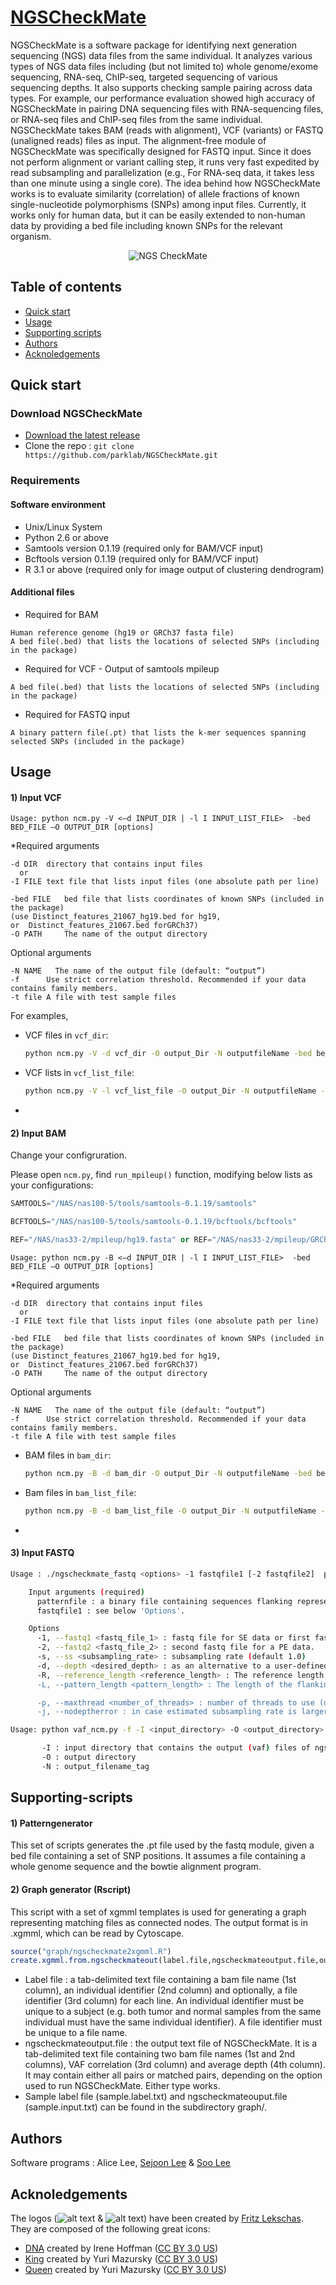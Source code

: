 # [NGSCheckMate](https://github.com/parklab/NGSCheckMate/)
NGSCheckMate is a software package for identifying next generation sequencing (NGS) data files from the same individual. It analyzes various types of NGS data files including (but not limited to) whole genome/exome sequencing, RNA-seq, ChIP-seq, targeted sequencing of various sequencing depths. It also supports checking sample pairing across data types. For example, our performance evaluation showed high accuracy of NGSCheckMate in pairing DNA sequencing files with RNA-sequencing files, or RNA-seq files and ChIP-seq files from the same individual. NGSCheckMate takes BAM (reads with alignment), VCF (variants) or FASTQ (unaligned reads) files as input. The alignment-free module of NGSCheckMate was specifically designed for FASTQ input. Since it does not perform alignment or variant calling step, it runs very fast expedited by read subsampling and parallelization (e.g., For RNA-seq data, it takes less than one minute using a single core). The idea behind how NGSCheckMate works is to evaluate similarity (correlation) of allele fractions of known single-nucleotide polymorphisms (SNPs) among input files. Currently, it works only for human data, but it can be easily extended to non-human data by providing a bed file including known SNPs for the relevant organism. 

<p align="center">
  <img src="https://parklab.github.io/NGSCheckMate/logo.svg"
       alt="NGS CheckMate" />
</p>

## Table of contents

* [Quick start](#Quick-start)
* [Usage](#Usage)
* [Supporting scripts](#Supporting-scripts)
* [Authors](#Authors)
* [Acknoledgements](#Acknoledgements)


## Quick start

### Download NGSCheckMate
* [Download the latest release](https://github.com/parklab/NGSCheckMate/)
* Clone the repo : `git clone https://github.com/parklab/NGSCheckMate.git`

### Requirements
#### Software environment
* Unix/Linux System
* Python 2.6 or above
* Samtools version 0.1.19 (required only for BAM/VCF input)
* Bcftools version 0.1.19 (required only for BAM/VCF input)
* R 3.1 or above (required only for image output of clustering dendrogram)

#### Additional files
* Required for BAM
```
Human reference genome (hg19 or GRCh37 fasta file)
A bed file(.bed) that lists the locations of selected SNPs (including in the package)
```
* Required for VCF - Output of samtools mpileup
```
A bed file(.bed) that lists the locations of selected SNPs (including in the package)
```
* Required for FASTQ input
```
A binary pattern file(.pt) that lists the k-mer sequences spanning selected SNPs (included in the package)
```

## Usage

#### 1) Input VCF
```
Usage: python ncm.py -V <–d INPUT_DIR | -l I INPUT_LIST_FILE>  -bed BED_FILE –O OUTPUT_DIR [options]
```

*Required arguments
```
-d DIR	directory that contains input files
  or
-I FILE	text file that lists input files (one absolute path per line) 

-bed FILE	bed file that lists coordinates of known SNPs (included in the package) 
(use Distinct_features_21067_hg19.bed for hg19, 
or  Distinct_features_21067.bed forGRCh37)
-O PATH		The name of the output directory
```
Optional arguments
```
-N NAME   The name of the output file (default: “output”)
-f 		Use strict correlation threshold. Recommended if your data contains family members.
-t file	A file with test sample files 
```

For examples,
- VCF files in `vcf_dir`:

   ```bash
   python ncm.py -V -d vcf_dir -O output_Dir -N outputfileName -bed bed_file
   ```

- VCF lists in `vcf_list_file`:

   ```bash
   python ncm.py -V -l vcf_list_file -O output_Dir -N outputfileName -bed bed_file
   ```

-

#### 2) Input BAM

Change your configruration.

Please open `ncm.py`, find `run_mpileup()` function, modifying below lists as your configurations:

```python
SAMTOOLS="/NAS/nas100-5/tools/samtools-0.1.19/samtools"

BCFTOOLS="/NAS/nas100-5/tools/samtools-0.1.19/bcftools/bcftools"

REF="/NAS/nas33-2/mpileup/hg19.fasta" or REF="/NAS/nas33-2/mpileup/GRCh37-lite.fa"
```

```
Usage: python ncm.py -B <–d INPUT_DIR | -l I INPUT_LIST_FILE>  -bed BED_FILE –O OUTPUT_DIR [options]
```

*Required arguments
```
-d DIR	directory that contains input files
  or
-I FILE	text file that lists input files (one absolute path per line) 

-bed FILE	bed file that lists coordinates of known SNPs (included in the package) 
(use Distinct_features_21067_hg19.bed for hg19, 
or  Distinct_features_21067.bed forGRCh37)
-O PATH		The name of the output directory
```
Optional arguments
```
-N NAME   The name of the output file (default: “output”)
-f 		Use strict correlation threshold. Recommended if your data contains family members.
-t file	A file with test sample files 
```


 - BAM files in `bam_dir`:

   ```bash
   python ncm.py -B -d bam_dir -O output_Dir -N outputfileName -bed bed_file
   ```

 - Bam files in `bam_list_file`:

    ```bash
    python ncm.py -B -d bam_list_file -O output_Dir -N outputfileName -bed bed_file
    ```

-

#### 3) Input FASTQ

```bash
Usage : ./ngscheckmate_fastq <options> -1 fastqfile1 [-2 fastqfile2]  patternfile(.pt) > output.vaf

	Input arguments (required)
	  patternfile : a binary file containing sequences flanking representative snv sites, along with markers indicating the snv index and whether the sequence represents reference or alternative allele.
	  fastqfile1 : see below 'Options'.

	Options
	  -1, --fastq1 <fastq_file_1> : fastq file for SE data or first fastq file for a PE data. (required)
	  -2, --fastq2 <fastq_file_2> : second fastq file for a PE data.
	  -s, --ss <subsampling_rate> : subsampling rate (default 1.0)
	  -d, --depth <desired_depth> : as an alternative to a user-defined subsampling rate, let the program compute the subsampling rate given a user-defined desired_depth and the data.
	  -R, --reference_length <reference_length> : The reference length (default : 3E9) to be used for computing subsampling rate. If the data is NOT WGS from human, and if you're using the -d option, it is highly recommended to specify the reference length. For instance, if your data is human RNA-seq, the total reference length could be about 3% of the human genome, which can be set as 1E8.
	  -L, --pattern_length <pattern_length> : The length of the flanking sequences being used to identify SNV sites. Default is 21bp. It is recommended not to change this value, unless you have created your own pattern file with a different pattern length.

	  -p, --maxthread <number_of_threads> : number of threads to use (default : 1 )
	  -j, --nodeptherror : in case estimated subsampling rate is larger than 1, do not stop but reset it to 1 and continue.
```
```bash
Usage: python vaf_ncm.py -f -I <input_directory> -O <output_directory> -N output

       -I : input directory that contains the output (vaf) files of ngscheckmate_fastq.
       -O : output directory
       -N : output_filename_tag
```


## Supporting-scripts

#### 1) Patterngenerator

This set of scripts generates the .pt file used by the fastq module, given a bed file containing a set of SNP positions. It assumes a file containing a whole genome sequence and the bowtie alignment program.


#### 2) Graph generator (Rscript)

This script with a set of xgmml templates is used for generating a graph representing matching files as connected nodes. The output format is in .xgmml, which can be read by Cytoscape.


```R
source("graph/ngscheckmate2xgmml.R")
create.xgmml.from.ngscheckmateout(label.file,ngscheckmateoutput.file,output.xgmml)
```

 - Label file : a tab-delimited text file containing a bam file name (1st column), an individual identifier (2nd column) and optionally, a file identifier (3rd column) for each line. An individual identifier must be unique to a subject (e.g. both tumor and normal samples from the same individual must have the same individual identifier). A file identifier must be unique to a file name.
 - ngscheckmateoutput.file : the output text file of NGSCheckMate. It is a tab-delimited text file containing two bam file names (1st and 2nd columns), VAF correlation (3rd column) and average depth (4th column). It may contain either all pairs or matched pairs, depending on the option used to run NGSCheckMate. Either type works.
 - Sample label file (sample.label.txt) and ngscheckmateouput.file (sample.input.txt) can be found in the subdirectory graph/.



## Authors

Software programs : Alice Lee, [Sejoon Lee][sejooning] & [Soo Lee][SooLee]


## Acknoledgements

The logos (![alt text][ncmLogo] & ![alt text][ncmIcon]) have been created by [Fritz Lekschas][flekschas]. They are composed of the following great icons:
 - [DNA][iconDna] created by Irene Hoffman ([CC BY 3.0 US][cc])
 - [King][iconKing] created by Yuri Mazursky ([CC BY 3.0 US][cc])
 - [Queen][iconQueen] created by Yuri Mazursky ([CC BY 3.0 US][cc])

[sejooning]: https://github.com/sejooning
[SooLee]: https://github.com/SooLee
[cc]: https://creativecommons.org/licenses/by/3.0/us/
[flekschas]: https://github.com/flekschas
[iconDna]: https://thenounproject.com/term/dna/57369/
[iconKing]: https://thenounproject.com/term/king/224748/
[iconQueen]: https://thenounproject.com/term/queen/224753/
[ncmLogo]: https://parklab.github.io/NGSCheckMate/logo-16px.png "NGS CheckMate Logo"
[ncmIcon]: https://parklab.github.io/NGSCheckMate/icon-16px.png "NGS CheckMate Icon"
